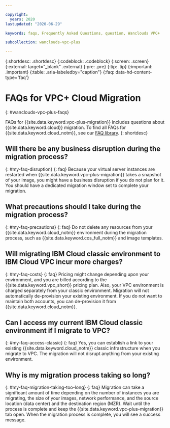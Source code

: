 ```yaml
---

copyright:
  years: 2020
lastupdated: "2020-06-29"

keywords: faqs, Frequently Asked Questions, question, Wanclouds VPC+

subcollection: wanclouds-vpc-plus

---
```


{:shortdesc: .shortdesc}
{:codeblock: .codeblock}
{:screen: .screen}
{:external: target="_blank" .external}
{:pre: .pre}
{:tip: .tip}
{:important: .important}
{:table: .aria-labeledby="caption"}
{:faq: data-hd-content-type='faq'}


# FAQs for VPC+ Cloud Migration
{: #wanclouds-vpc-plus-faqs}

FAQs for {{site.data.keyword.vpc-plus-migration}} includes questions about {{site.data.keyword.cloud}} migration. To find all FAQs for {{site.data.keyword.cloud_notm}}, see our [FAQ library](/docs/faqs).
{: shortdesc}


## Will there be any business disruption during the migration process?
{: #my-faq-disruption}
{: faq}
Because your virtual server instances are restarted when {{site.data.keyword.vpc-plus-migration}} takes a snapshot of your image, you might have a business disruption if you do not plan for it. You should have a dedicated migration window set to complete your migration.

## What precautions should I take during the migration process?
{: #my-faq-precautions}
{: faq}
Do not delete any resources from your {{site.data.keyword.cloud_notm}} environment during the migration process, such as {{site.data.keyword.cos_full_notm}} and image templates.

## Will migrating IBM Cloud classic environment to IBM Cloud VPC incur more charges?
{: #my-faq-costs}
{: faq}
Pricing might change depending upon your environment, and you are billed according to the {{site.data.keyword.vpc_short}} pricing plan. Also, your VPC environment is charged separately from your classic environment. Migration will not automatically de-provision your existing environment. If you do not want to maintain both accounts, you can de-provision it from {{site.data.keyword.cloud_notm}}.

## Can I access my current IBM Cloud classic environment if I migrate to VPC?
{: #my-faq-access-classic}
{: faq}
Yes, you can establish a link to your existing {{site.data.keyword.cloud_notm}} classic infrastructure when you migrate to VPC. The migration will not disrupt anything from your existing environment.

## Why is my migration process taking so long?
{: #my-faq-migration-taking-too-long}
{: faq}
Migration can take a significant amount of time depending on the number of instances you are migrating, the size of your images, network performance, and the source location (data center) and the destination region (MZR). Wait until the process is complete and keep the {{site.data.keyword.vpc-plus-migration}} tab open. When the migration process is complete, you will see a success message.
